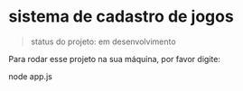 <h1>sistema de cadastro de jogos</h1>

>status do projeto: em desenvolvimento

Para rodar esse projeto na sua máquina, por favor digite:


node app.js
